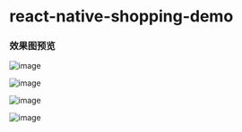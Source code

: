 
# react-native-shopping-demo

### 效果图预览

 ![image](https://github.com/bigsui/shopping-react-native/blob/master/screenshot/rn1.png)

 ![image](https://github.com/bigsui/shopping-react-native/blob/master/screenshot/rn2.png)

 ![image](https://github.com/bigsui/shopping-react-native/blob/master/screenshot/rn3.png)

 ![image](https://github.com/bigsui/shopping-react-native/blob/master/screenshot/rn4.png)
